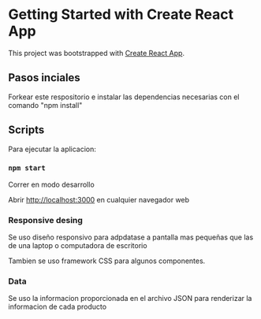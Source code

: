 # Getting Started with Create React App

This project was bootstrapped with [Create React App](https://github.com/facebook/create-react-app).

## Pasos inciales

Forkear este respositorio e instalar las dependencias necesarias con el comando "npm install"

## Scripts

Para ejecutar la aplicacion:

### `npm start`

Correr en modo desarrollo

Abrir [http://localhost:3000](http://localhost:3000) en cualquier navegador web

### Responsive desing

Se uso diseño responsivo para adpdatase a pantalla mas pequeñas que las de una laptop o computadora de escritorio

Tambien se uso framework CSS para algunos componentes.

### Data

Se uso la informacion proporcionada en el archivo JSON para renderizar la informacion de cada producto
